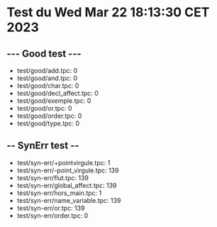 # Test du Wed Mar 22 18:13:30 CET 2023
## --- Good test ---
- test/good/add.tpc: 0
- test/good/and.tpc: 0
- test/good/char.tpc: 0
- test/good/decl_affect.tpc: 0
- test/good/exemple.tpc: 0
- test/good/or.tpc: 0
- test/good/order.tpc: 0
- test/good/type.tpc: 0
## -- SynErr test --
- test/syn-err/+pointvirgule.tpc: 1
- test/syn-err/-point_virgule.tpc: 139
- test/syn-err/flut.tpc: 139
- test/syn-err/global_affect.tpc: 139
- test/syn-err/hors_main.tpc: 1
- test/syn-err/name_variable.tpc: 139
- test/syn-err/or.tpc: 139
- test/syn-err/order.tpc: 0
